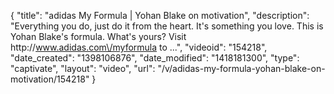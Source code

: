 {
    "title": "adidas My Formula | Yohan Blake on motivation",
    "description": "Everything you do, just do it from the heart. It's something you love. This is Yohan Blake's formula. What's yours? Visit http:\/\/www.adidas.com\/myformula to ...",
    "videoid": "154218",
    "date_created": "1398106876",
    "date_modified": "1418181300",
    "type": "captivate",
    "layout": "video",
    "url": "\/v\/adidas-my-formula-yohan-blake-on-motivation\/154218"
}
